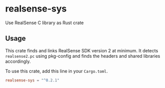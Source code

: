 # realsense-sys

Use RealSense C library as Rust crate

## Usage

This crate finds and links RealSense SDK version 2 at minimum. It detects `realsense2.pc` using pkg-config and finds the headers and shared libraries accordingly.

To use this crate, add this line in your `Cargo.toml`.

```toml
realsense-sys = "^0.2.1"
```

